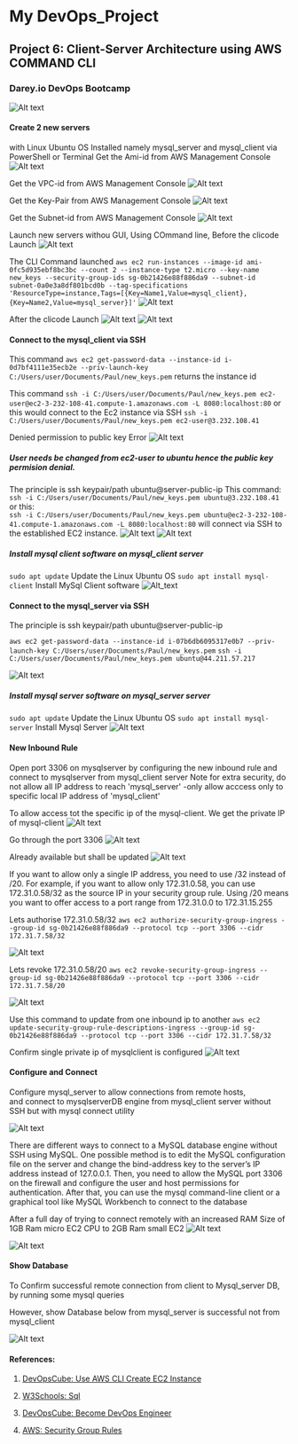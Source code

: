 # My DevOps_Project 

## Project 6: Client-Server Architecture using AWS COMMAND CLI

### Darey.io DevOps Bootcamp

![Alt text](img/00.cli_server.png)


#### Create 2 new servers 
with Linux Ubuntu OS Installed namely mysql_server and mysql_client via PowerShell or Terminal
Get the Ami-id from AWS Management Console
![Alt text](img/01.Ami-id.png)

Get the VPC-id from AWS Management Console
![Alt text](img/02.VPC-id.png)

Get the Key-Pair from AWS Management Console
![Alt text](img/03.keypair.png)

Get the Subnet-id from AWS Management Console
![Alt text](img/04.subnet-id.png)

Launch new servers withou GUI, Using COmmand line, 
Before the clicode Launch
![Alt text](img/05a.b4clicode.png)


The CLI Command launched
```aws ec2 run-instances --image-id ami-0fc5d935ebf8bc3bc --count 2 --instance-type t2.micro --key-name new_keys --security-group-ids sg-0b21426e88f886da9 --subnet-id  subnet-0a0e3a8df801bcd0b --tag-specifications 'ResourceType=instance,Tags=[{Key=Name1,Value=mysql_client},{Key=Name2,Value=mysql_server}]'```
![Alt text](img/05b.clicode.png)


After the clicode Launch
![Alt text](img/05c.afterclicodea.png)
![Alt text](img/05d.afterclicodeb.png)




#### Connect to the mysql_client via SSH
This command ```aws ec2 get-password-data --instance-id i-0d7bf4111e35ecb2e --priv-launch-key C:/Users/user/Documents/Paul/new_keys.pem```
returns the instance id

This command ```ssh -i C:/Users/user/Documents/Paul/new_keys.pem ec2-user@ec2-3-232-108-41.compute-1.amazonaws.com -L 8080:localhost:80```
or this would connect to the Ec2 instance via SSH
```ssh -i C:/Users/user/Documents/Paul/new_keys.pem ec2-user@3.232.108.41```

Denied permission to public key Error
![Alt text](img/6a.CLISSHConnectError.png)  

##### User needs be changed from ec2-user to ubuntu hence the public key permision denial.
The principle is ssh keypair/path ubuntu@server-public-ip
This command: ```ssh -i C:/Users/user/Documents/Paul/new_keys.pem ubuntu@3.232.108.41``` 
or this:  
```ssh -i C:/Users/user/Documents/Paul/new_keys.pem ubuntu@ec2-3-232-108-41.compute-1.amazonaws.com -L 8080:localhost:80```
will connect via SSH to the established EC2 instance.
![Alt text](img/6b.CLISSHConnect.png)
![Alt text](img/6c.CLISSHConnect.png)




##### Install mysql client software on mysql_client server
```sudo apt update```   Update the Linux Ubuntu OS
```sudo apt install mysql-client```  Install MySql Client software
![Alt_text](img/6d.mysqlclientinstalled.png)




#### Connect to the mysql_server via SSH
The principle is ssh keypair/path ubuntu@server-public-ip

```aws ec2 get-password-data --instance-id i-07b6db6095317e0b7 --priv-launch-key C:/Users/user/Documents/Paul/new_keys.pem```
```ssh -i C:/Users/user/Documents/Paul/new_keys.pem ubuntu@44.211.57.217```  

![Alt text](img/7aCLISSHServerConect.png)

##### Install mysql server software on mysql_server server

```sudo apt update```  Update the Linux Ubuntu OS
```sudo apt install mysql-server```  Install Mysql Server 
![Alt text](img/7b.mysqlserverisntalled.png)



#### New Inbound Rule

Open port 3306 on mysqlserver by configuring the new inbound rule
and connect to mysqlserver from mysql_client server
Note for extra security, do not  allow all IP address to reach 
'mysql_server' -only allow acccess only to specific local IP address of 
'mysql_client'  

To allow access tot the specific ip of the mysql-client. We get the private IP of mysql-client
![Alt text](img/9a.findptirvateip.png)

Go through the port 3306
![Alt text](img/9b.mysqlport.png)

Already available but shall be updated
![Alt text](img/9c.ruleexists.png)



If you want to allow only a single IP address, you need to use /32 instead of /20. For example, if you want to allow only 172.31.0.58, you can use 172.31.0.58/32 as the source IP in your security group rule. Using /20 means you want to offer access to a port range from 172.31.0.0 to 172.31.15.255

Lets authorise 172.31.0.58/32
```aws ec2 authorize-security-group-ingress --group-id sg-0b21426e88f886da9 --protocol tcp --port 3306 --cidr 172.31.7.58/32```

![Alt text](img/9d.authorise.png)

Lets revoke 172.31.0.58/20
```aws ec2 revoke-security-group-ingress --group-id sg-0b21426e88f886da9 --protocol tcp --port 3306 --cidr 172.31.7.58/20```

![Alt text](img/9e.revoke.png)

Use this command to update from one inbound ip to another
```aws ec2 update-security-group-rule-descriptions-ingress --group-id sg-0b21426e88f886da9 --protocol tcp --port 3306 --cidr 172.31.7.58/32```

Confirm single private ip of mysqlclient is configured
![Alt text](img/9f.oneip.png)



#### Configure and Connect

Configure mysql_server to allow connections from remote hosts,  
and connect to mysqlserverDB engine from mysql_client server without SSH 
but with mysql connect utility

![Alt text](img/10.bindaddress.png)

There are different ways to connect to a MySQL database engine without SSH using MySQL. One possible method is to edit the MySQL configuration file on the server and change the bind-address key to the server’s IP address instead of 127.0.0.1. Then, you need to allow the MySQL port 3306 on the firewall and configure the user and host permissions for authentication. After that, you can use the mysql command-line client or a graphical tool like MySQL Workbench to connect to the database


After a full day of trying to connect remotely with an increased RAM Size of 1GB Ram micro EC2 CPU to 2GB Ram small EC2 
![Alt text](img/11.unsolved_challenge.png)

![Alt text](img/11b.troubleshoot.png)



#### Show Database

To Confirm successful remote connection from client to Mysql_server DB, by running some mysql queries

However, show Database below from mysql_server is successful not from mysql_client

![Alt text](img/11.showdatabases.png)










#### References:

1. [DevOpsCube: Use AWS CLI Create EC2 Instance](https://devopscube.com/use-aws-cli-create-ec2-instance/)

2. [W3Schools: Sql](https://www.w3schools.com/sql/)

3. [DevOpsCube: Become DevOps Engineer](https://devopscube.com/become-devops-engineer/)

4. [AWS: Security Group Rules](https://docs.aws.amazon.com/AWSEC2/latest/UserGuide/security-group-rules.html)


